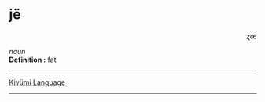 
# jë

<div align="right"><i>ʐœ</i></div>

*noun*  
**Definition :** fat  

---

[Kivümi Language](../README.md)

---
